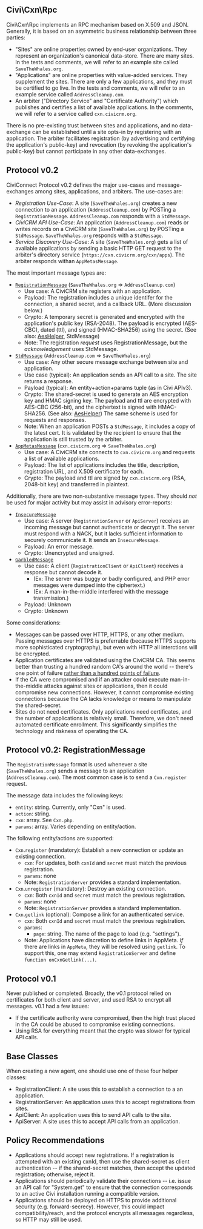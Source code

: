 Civi\Cxn\Rpc
------------

Civi\Cxn\Rpc implements an RPC mechanism based on X.509 and JSON.
Generally, it is based on an asymmetric business relationship between three
parties:

 * "Sites" are online properties owned by end-user organizations. They
   represent an organization's canonical data-store.  There are many sites.
   In the tests and comments, we will refer to an example site
   called `SaveTheWhales.org`.
 * "Applications" are online properties with value-added services. They
   supplement the sites.  There are only a few applications, and they must
   be certified to go live.  In the tests and comments, we will refer to an
   example service called `AddressCleanup.com`.
 * An arbiter ("Directory Service" and "Certificate Authority") which
   publishes and certifies a list of available applications. In the
   comments, we will refer to a service called `cxn.civicrm.org`.

There is no pre-existing trust between sites and applications, and no
data-exchange can be established until a site opts-in by registering with an
application.  The arbiter facilitates registration (by advertising and
certifying the application's public-key) and revocation (by revoking the
application's public-key) but cannot participate in any other
data-exchanges.

Protocol v0.2
-------------

CiviConnect Protocol v0.2 defines the major use-cases and message-exchanges among sites, applications, and arbiters. The use-cases are:

 *  _Registration Use-Case_: A site (`SaveTheWhales.org`) creates a new connection to an application (`AddressCleanup.com`) by POSTing a `RegistrationMessage`. `AddressCleanup.com` responds with a `StdMessage`.
 * _CiviCRM API Use-Case_: An application (`AddressCleanup.com`) reads or writes records on a CiviCRM site (`SaveTheWhales.org`) by POSTing a `StdMessage`. `SaveTheWhales.org` responds with a `StdMessage`.
  * _Service Discovery Use-Case_: A site (`SaveTheWhales.org`) gets a list of available applications by sending a basic HTTP GET request to the arbiter's directory service (`https://cxn.civicrm.org/cxn/apps`). The arbiter responds withan `AppMetasMessage`.

The most important message types are:

 * [`RegistrationMessage`](src/Message/RegistrationMessage.php) (`SaveTheWhales.org` => `AddressCleanup.com`)
   * Use case: A CiviCRM site registers with an application.
   * Payload: The registration includes a unique identifer for the connection, a shared secret, and a callback URL. (More discussion below.)
   * Crypto: A temporary secret is generated and encrypted with the application's public key (RSA-2048). The payload is encrypted (AES-CBC), dated (ttl), and signed (HMAC-SHA256) using the secret. (See also: [AesHelper](src/AesHelper.php), StdMessage)
   * Note: The registration *request* uses RegistrationMessage, but the *acknowledgement* uses StdMessage.
 * [`StdMessage`](src/Message/StdMessage.php) (`AddressCleanup.com` => `SaveTheWhales.org`)
   * Use case: Any other secure message exchange between site and application.
   * Use case (typical): An application sends an API call to a site. The site returns a response.
   * Payload (typical): An entity+action+params tuple (as in Civi APIv3).
   * Crypto: The shared-secret is used to generate an AES encryption key and HMAC signing key. The payload and ttl are encrypted with AES-CBC (256-bit), and the ciphertext is signed with HMAC-SHA256. (See also: [AesHelper](src/AesHelper.php)) The same scheme is used for requests and responses.
    * Note: When an application POSTs a `StdMessage`, it includes a copy of the latest cert. It is validated by the recipient to ensure that the application is still trusted by the arbiter.
 * [`AppMetasMessage`](src/Message/AppMetasMessage.php) (`cxn.civicrm.org` => `SaveTheWhales.org`)
   * Use case: A CiviCRM site connects to `cxn.civicrm.org` and requests a list of available applications.
   * Payload: The list of applications includes the title, description, registration URL, and X.509 certificate for each.
   * Crypto: The payload and ttl are signed by `cxn.civicrm.org` (RSA, 2048-bit key) and transferred in plaintext.

Additionally, there are two non-substantive message types. They should *not* be used for major activity but may assist in advisory error-reports:

 * [`InsecureMessage`](src/Message/InsecureMessage.php)
   * Use case: A server (`RegistrationServer` or `ApiServer`) receives an incoming message but cannot authenticate or decrypt it. The server must respond with a NACK, but it lacks sufficient information to securely communicate it. It sends an `InsecureMessage`.
   * Payload: An error message.
   * Crypto: Unencrypted and unsigned.
 * [`GarbledMessage`](src/Message/GarbledMessage.php)
   * Use case: A client (`RegistrationClient` or `ApiClient`) receives a response but cannot decode it.
      * (Ex: The server was buggy or badly configured, and PHP error messages were dumped into the ciphertext.)
      * (Ex: A man-in-the-middle interfered with the message transmission.)
   * Payload: Unknown
   * Crypto: Unknown

Some considerations:

 * Messages can be passed over HTTP, HTTPS, or any other medium. Passing messages over HTTPS is preferrable (because HTTPS supports more sophisticated cryptography), but even with HTTP all interctions will be encrypted.
 * Application certificates are validated using the CiviCRM CA. This seems better than trusting a hundred random CA's around the world -- there's one point of failure [rather than a hundred points of failure](http://googleonlinesecurity.blogspot.com/2015/03/maintaining-digital-certificate-security.html).
 * If the CA were compromised and if an attacker could execute man-in-the-middle attacks against sites or applications, then it could compromise new connections. However, it cannot compromise existing connections because the CA lacks knowledge or means to manipulate the shared-secret.
 * Sites do not need certificates. Only applications need certificates, and the number of applications is relatively small. Therefore, we don't need automated certificate enrollment. This significantly simplifies the technology and riskness of operating the CA.

Protocol v0.2: RegistrationMessage
----------------------------------

The `RegistrationMessage` format is used whenever a site (`SaveTheWhales.org`) sends a message to an application (`AddressCleanup.com`). The most common case is to send a `Cxn.register` request.

The message data includes the following keys:

 * `entity`: string. Currently, only "Cxn" is used.
 * `action`: string.
 * `cxn`: array. See `Cxn.php`.
 * `params`: array. Varies depending on entity/action.

The following entity/actions are supported:

 * `Cxn`.`register` (mandatory): Establish a new connection or update an existing connection.
   * `cxn`: For updates, both `cxnId` and `secret` must match the previous registration.
   * `params`: none
   * Note: `RegistrationServer` provides a standard implementation.
 * `Cxn`.`unregister` (mandatory): Destroy an existing connection.
   * `cxn`: Both `cxnId` and `secret` must match the previous registration.
   * `params`: none
   * Note: `RegistrationServer` provides a standard implementation.
 * `Cxn`.`getlink` (optional): Compose a link for an authenticated service.
   * `cxn`: Both `cxnId` and `secret` must match the previous registration.
   * `params`:
     * `page`: string. The name of the page to load (e.g. "settings").
   * Note: Applications have discretion to define links in AppMeta. *If* there are links in `AppMeta`, they will be resolved using `getlink`. To support this, one may extend `RegistrationServer` and define `function onCxnGetlink(...)`.

Protocol v0.1
-------------

Never published or completed. Broadly, the v0.1 protocol relied on certificates for both client and server, and used RSA to encrypt all messages. v0.1 had a few issues:

 * If the certificate authority were compromised, then the high trust placed in the CA could be abused to compromise existing connections.
 * Using RSA for everything meant that the crypto was slower for typical API calls.

Base Classes
------------

When creating a new agent, one should use one of these four helper classes:

 * RegistrationClient: A site uses this to establish a connection to a
   an application.
 * RegistrationServer: An application uses this to accept registrations
   from sites.
 * ApiClient: An application uses this to send API calls to the site.
 * ApiServer: A site uses this to accept API calls from an application.

Policy Recommendations
----------------------

 * Applications should accept new registrations. If a registration is
   attempted with an existing cxnId, then use the shared-secret as
   client authentication -- if the shared-secret matches, then
   accept the updated registration; otherwise, reject it.
 * Applications should periodically validate their connections --
   i.e. issue an API call for "System.get" to ensure that the
   connection corresponds to an active Civi installation running
   a compatible version.
 * Applications should be deployed on HTTPS to provide additional
   security (e.g. forward-secrecy). However, this could impact
   compatibility/reach, and the protocol encrypts all messages
   regardless, so HTTP may still be used.
